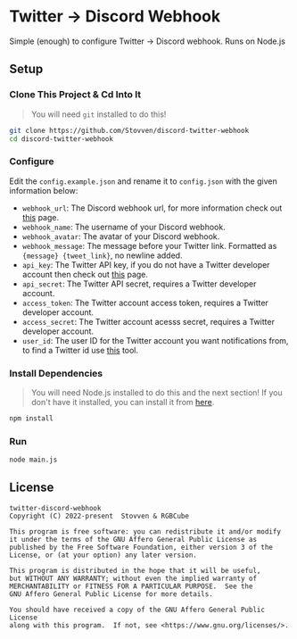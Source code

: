 # Twitter -> Discord Webhook
Simple (enough) to configure Twitter -> Discord webhook. Runs on Node.js

## Setup

### Clone This Project & Cd Into It
> You will need `git` installed to do this!

```sh
git clone https://github.com/Stovven/discord-twitter-webhook
cd discord-twitter-webhook
```

### Configure
Edit the `config.example.json` and rename it to `config.json` with the given information below:

* `webhook_url`: The Discord webhook url, for more information check out [this](https://support.discord.com/hc/en-us/articles/228383668-Intro-to-Webhooks) page.
* `webhook_name`: The username of your Discord webhook.
* `webhook_avatar`: The avatar of your Discord webhook.
* `webhook_message`: The message before your Twitter link. Formatted as `{message} {tweet_link}`, no newline added.
* `api_key`: The Twitter API key, if you do not have a Twitter developer account then check out [this](https://developer.twitter.com/en) page.
* `api_secret`: The Twitter API secret, requires a Twitter developer account.
* `access_token`: The Twitter account access token, requires a Twitter developer account.
* `access_secret`: The Twitter account acesss secret, requires a Twitter developer account.
* `user_id`: The user ID for the Twitter account you want notifications from, to find a Twitter id use [this](https://tweeterid.com/) tool.

### Install Dependencies
> You will need Node.js installed to do this and the next section! If you don't have it installed, you can install it from [here](https://nodejs.org/en/).

```sh
npm install
```

### Run

```sh
node main.js
```

## License

```
twitter-discord-webhook
Copyright (C) 2022-present  Stovven & RGBCube

This program is free software: you can redistribute it and/or modify
it under the terms of the GNU Affero General Public License as
published by the Free Software Foundation, either version 3 of the
License, or (at your option) any later version.

This program is distributed in the hope that it will be useful,
but WITHOUT ANY WARRANTY; without even the implied warranty of
MERCHANTABILITY or FITNESS FOR A PARTICULAR PURPOSE.  See the
GNU Affero General Public License for more details.

You should have received a copy of the GNU Affero General Public License
along with this program.  If not, see <https://www.gnu.org/licenses/>.
```
